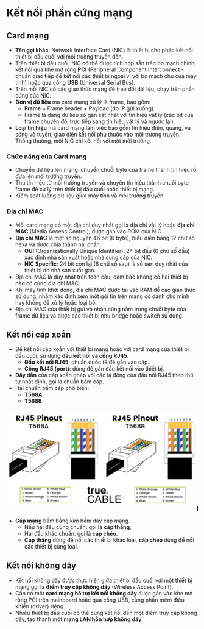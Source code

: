 # Kết nối phần cứng mạng

## Card mạng

- **Tên gọi khác**: Network Interface Card (NIC) là thiết bị cho phép kết nối thiết bị đầu cuối với môi trường truyền dẫn.
- Trên thiết bị đầu cuối, NIC có thể được tích hợp sẵn trên bo mạch chính, kết nối qua khe mở rộng **PCI** (Peripheral Component Interconnect - chuẩn giao tiếp để kết nối các thiết bị ngoại vi với bo mạch chủ của máy tính) hoặc qua cổng **USB** (Universal Serial Bus).
- Trên mỗi NIC có các giao thức mạng để trao đổi dữ liệu, chạy trên phần cứng của NIC.
- **Đơn vị dữ liệu** mà card mạng xử lý là frame, bao gồm:
  - **Frame** = Frame header + Payload (do IP gửi xuống).
  - Frame là dạng dữ liệu số gần sát nhất với tín hiệu vật lý (các bit của frame chuyển đổi trực tiếp sang tín hiệu vật lý và ngược lại).
- **Loại tín hiệu** mà card mạng làm việc bao gồm tín hiệu điện, quang, và sóng vô tuyến, giao diện kết nối phụ thuộc vào môi trường truyền. Thông thường, mỗi NIC chỉ kết nối với một môi trường.

### Chức năng của Card mạng
- Chuyển dữ liệu lên mạng: chuyển chuỗi byte của frame thành tín hiệu rồi đưa lên môi trường truyền.
- Thu tín hiệu từ môi trường truyền và chuyển tín hiệu thành chuỗi byte frame để xử lý trên thiết bị đầu cuối hoặc thiết bị mạng.
- Kiểm soát luồng dữ liệu giữa máy tính và môi trường truyền.

### Địa chỉ MAC
- Mỗi card mạng có một địa chỉ duy nhất gọi là địa chỉ vật lý hoặc **địa chỉ MAC** (Media Access Control), được gán vào ROM của NIC.
- **Địa chỉ MAC** là một số nguyên 48 bit (6 byte), biểu diễn bằng 12 chữ số hexa và được chia thành hai phần:
  - **OUI** (Organizationally Unique Identifier): 24 bit đầu (6 chữ số đầu) xác định nhà sản xuất hoặc nhà cung cấp của NIC.
  - **NIC Specific**: 24 bit còn lại (6 chữ số sau) là số seri duy nhất của thiết bị do nhà sản xuất gán.
- Địa chỉ MAC là duy nhất trên toàn cầu, đảm bảo không có hai thiết bị nào có cùng địa chỉ MAC.
- Khi máy tính khởi động, địa chỉ MAC được tải vào RAM để các giao thức sử dụng, nhằm xác định xem một gói tin trên mạng có dành cho mình hay không để xử lý hoặc loại bỏ.
- Địa chỉ MAC của thiết bị gửi và nhận cũng nằm trong chuỗi byte của frame dữ liệu và được các thiết bị như bridge hoặc switch sử dụng.

## Kết nối cáp xoắn

- Để kết nối cáp xoắn với thiết bị mạng hoặc với card mạng của thiết bị đầu cuối, sử dụng **đầu kết nối và cổng RJ45**.
  - **Đầu kết nối RJ45**: chuẩn quốc tế để gắn vào cáp.
  - **Cổng RJ45 (port)**: dùng để gắn đầu kết nối vào thiết bị.
- **Dây dẫn** của cáp xoắn ghép với các lá đồng của đầu nối RJ45 theo thứ tự nhất định, gọi là chuẩn bấm cáp.
- Hai chuẩn bấm cáp phổ biến:
  - **T568A**
  - **T568B**

<p align="center">
  <img src="../image/Chapter3/Cable.png" alt="Cable">
</p>

- **Cáp mạng** bấm bằng kìm bấm dây cáp mạng.
  - Nếu hai đầu cùng chuẩn: gọi là **cáp thẳng**.
  - Hai đầu khác chuẩn: gọi là **cáp chéo**.
  - **Cáp thẳng** dùng để nối các thiết bị khác loại, **cáp chéo** dùng để nối các thiết bị cùng loại.

## Kết nối không dây

- Kết nối không dây được thực hiện giữa thiết bị đầu cuối với một thiết bị mạng gọi là **điểm truy cập không dây** (Wireless Access Point).
- Cần có một **card mạng hỗ trợ kết nối không dây** được gắn vào khe mở rộng PCI trên mainboard hoặc qua cổng USB, cùng phần mềm điều khiển (driver) riêng.
- Nhiều thiết bị đầu cuối có thể cùng kết nối đến một điểm truy cập không dây, tạo thành một **mạng LAN hỗn hợp không dây**.

